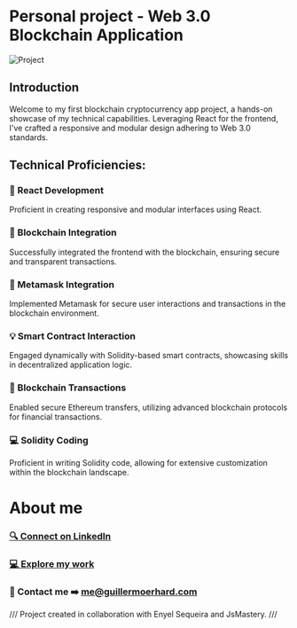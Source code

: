 # Personal project - Web 3.0 Blockchain Application
![Project](link.png)

## Introduction
Welcome to my first blockchain cryptocurrency app project, a hands-on showcase of my technical capabilities. Leveraging React for the frontend, I've crafted a responsive and modular design adhering to Web 3.0 standards.

## Technical Proficiencies:

### 🚀 React Development
Proficient in creating responsive and modular interfaces using React.

### 🔗 Blockchain Integration
Successfully integrated the frontend with the blockchain, ensuring secure and transparent transactions.

###  🔐 Metamask Integration
Implemented Metamask for secure user interactions and transactions in the blockchain environment.

### 💡 Smart Contract Interaction
Engaged dynamically with Solidity-based smart contracts, showcasing skills in decentralized application logic.

### 💸 Blockchain Transactions
Enabled secure Ethereum transfers, utilizing advanced blockchain protocols for financial transactions.

### 💻 Solidity Coding 
Proficient in writing Solidity code, allowing for extensive customization within the blockchain landscape.

# About me
### [🔍 Connect on LinkedIn](https://linkedin.com/in/guillermoerhard)
### [💻 Explore my work](https://guillermoerhard.com/)
### 📩 Contact me ➡️ me@guillermoerhard.com

/// Project created in collaboration with Enyel Sequeira and JsMastery. ///
